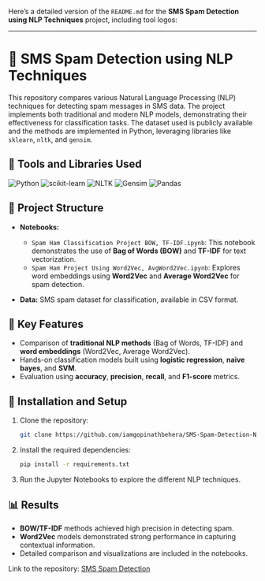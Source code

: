 Here’s a detailed version of the `README.md` for the **SMS Spam Detection using NLP Techniques** project, including tool logos:

---

# 📧 SMS Spam Detection using NLP Techniques

This repository compares various Natural Language Processing (NLP) techniques for detecting spam messages in SMS data. The project implements both traditional and modern NLP models, demonstrating their effectiveness for classification tasks. The dataset used is publicly available and the methods are implemented in Python, leveraging libraries like `sklearn`, `nltk`, and `gensim`.

## 🔧 Tools and Libraries Used

![Python](https://img.shields.io/badge/Python-3.8-blue?style=flat-square&logo=python)
![scikit-learn](https://img.shields.io/badge/Scikit--Learn-0.24-orange?style=flat-square&logo=scikit-learn)
![NLTK](https://img.shields.io/badge/NLTK-3.5-green?style=flat-square&logo=python)
![Gensim](https://img.shields.io/badge/Gensim-4.0-yellow?style=flat-square&logo=python)
![Pandas](https://img.shields.io/badge/Pandas-1.2.4-brightgreen?style=flat-square&logo=pandas)

## 📁 Project Structure

- **Notebooks:**
  - `Spam Ham Classification Project BOW, TF-IDF.ipynb`: This notebook demonstrates the use of **Bag of Words (BOW)** and **TF-IDF** for text vectorization.
  - `Spam Ham Project Using Word2Vec, AvgWord2Vec.ipynb`: Explores word embeddings using **Word2Vec** and **Average Word2Vec** for spam detection.

- **Data:** SMS spam dataset for classification, available in CSV format.

## 🧪 Key Features

- Comparison of **traditional NLP methods** (Bag of Words, TF-IDF) and **word embeddings** (Word2Vec, Average Word2Vec).
- Hands-on classification models built using **logistic regression**, **naive bayes**, and **SVM**.
- Evaluation using **accuracy**, **precision**, **recall**, and **F1-score** metrics.

## 🚀 Installation and Setup

1. Clone the repository:
   ```bash
   git clone https://github.com/iamgopinathbehera/SMS-Spam-Detection-NLP-Techniques-Comparison.git
   ```
2. Install the required dependencies:
   ```bash
   pip install -r requirements.txt
   ```
3. Run the Jupyter Notebooks to explore the different NLP techniques.

## 📊 Results

- **BOW/TF-IDF** methods achieved high precision in detecting spam.
- **Word2Vec** models demonstrated strong performance in capturing contextual information.
- Detailed comparison and visualizations are included in the notebooks.


Link to the repository: [SMS Spam Detection](https://github.com/iamgopinathbehera/SMS-Spam-Detection-NLP-Techniques-Comparison)
